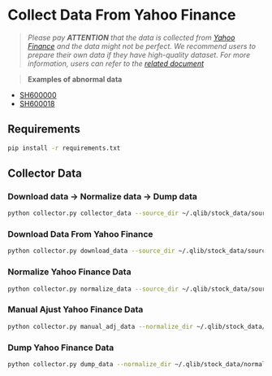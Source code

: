 # Collect Data From Yahoo Finance

> *Please pay **ATTENTION** that the data is collected from [Yahoo Finance](https://finance.yahoo.com/lookup) and the data might not be perfect. We recommend users to prepare their own data if they have high-quality dataset. For more information, users can refer to the [related document](https://qlib.readthedocs.io/en/latest/component/data.html#converting-csv-format-into-qlib-format)*


>  **Examples of abnormal data**

- [SH600000](https://finance.yahoo.com/quote/600000.SS/history?period1=1147046400&period2=1147478400&interval=1d&filter=history&frequency=1d)
- [SH600018](https://finance.yahoo.com/quote/600018.SS/history?period1=1158883200&period2=1161907200&interval=1d&filter=history&frequency=1d)

## Requirements

```bash
pip install -r requirements.txt
```

## Collector Data

### Download data -> Normalize data -> Dump data
```bash
python collector.py collector_data --source_dir ~/.qlib/stock_data/source --normalize_dir ~/.qlib/stock_data/normalize_dir --qlib_dir ~/.qlib/stock_data/qlib_data
```

### Download Data From Yahoo Finance

```bash
python collector.py download_data --source_dir ~/.qlib/stock_data/source
```

### Normalize Yahoo Finance Data

```bash
python collector.py normalize_data --source_dir ~/.qlib/stock_data/source --normalize_dir ~/.qlib/stock_data/normalize
```

### Manual Ajust Yahoo Finance Data

```bash
python collector.py manual_adj_data --normalize_dir ~/.qlib/stock_data/normalize
```

### Dump Yahoo Finance Data

```bash
python collector.py dump_data --normalize_dir ~/.qlib/stock_data/normalize_dir --qlib_dir ~/.qlib/stock_data/qlib_data
```